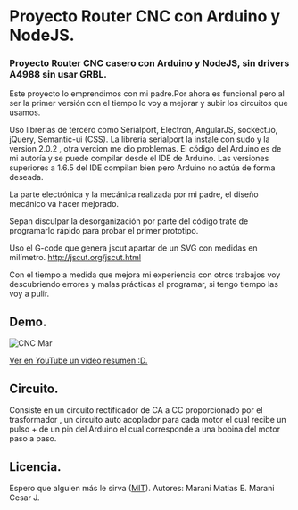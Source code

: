 # Proyecto Router CNC con Arduino y NodeJS.
### Proyecto Router CNC casero con Arduino y NodeJS, sin drivers A4988 sin usar GRBL.

Este proyecto lo emprendimos con mi padre.Por ahora es funcional pero al ser la primer versión con el tiempo lo voy a mejorar y subir los circuitos que usamos.

Uso librerías de tercero como Serialport, Electron, AngularJS, sockect.io, jQuery, Semantic-ui (CSS).
La libreria serialport la instale con sudo y la version 2.0.2 , otra vercion me dio problemas.
El código del Arduino es de mi autoría y se puede compilar desde el IDE de Arduino. Las versiones superiores a 1.6.5 del IDE compilan bien pero Arduino  no actúa de forma deseada.

La parte electrónica y la mecánica realizada por mi padre, el diseño mecánico va hacer mejorado.

Sepan disculpar la desorganización por parte del código trate de programarlo rápido para probar el primer prototipo.

Uso el G-code que genera jscut apartar de un SVG  con medidas en milímetro. http://jscut.org/jscut.html

Con el tiempo a medida que mejora mi experiencia con otros trabajos voy descubriendo errores y malas prácticas al programar, si tengo tiempo las voy a pulir.

## Demo.
![CNC Mar](https://github.com/MaraniMatias/router-cnc-nodejs-arduino/blob/dev/cnc-arduino-nodejs.jpg)

[Ver en YouTube un video resumen :D.](https://youtu.be/3uy0TsIahks)

## Circuito.
Consiste en un circuito rectificador de CA a CC proporcionado por el trasformador , un circuito auto acoplador para cada motor el cual recibe un pulso + de un pin del Arduino el cual corresponde a una bobina del motor paso a paso.

## Licencia.
Espero que alguien más le sirva  ([MIT](http://opensource.org/licenses/mit-license.php)).
Autores:
Marani Matias E.
Marani Cesar J.
